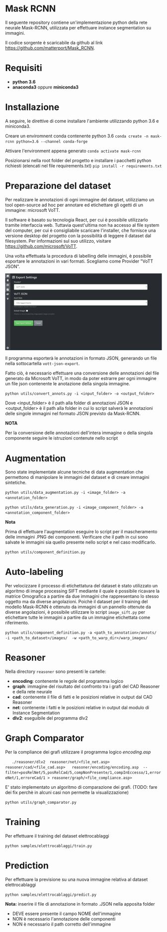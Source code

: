 # Mask RCNN
Il seguente repository contiene un'implementazione python della rete neurale Mask-RCNN, utilizzata per effettuare 
instance segmentation su immagini.

Il codice sorgente è scaricabile da github al link https://github.com/matterport/Mask_RCNN.

# Requisiti
- **python 3.6**
- **anaconda3** oppure **miniconda3**

# Installazione
A seguire, le direttive di come installare l'ambiente utilizzando python 3.6 e miniconda3.

Creare un enviromnent conda contenente python 3.6
`conda create -n mask-rcnn python=3.6 --channel conda-forge`

Attivare l'environment appena generato
`conda activate mask-rcnn`

Posizionarsi nella root folder del progetto e installare i pacchetti python richiesti (elencati nel file requirements.txt)
`pip install -r requirements.txt`

# Preparazione del dataset
Per realizzare le annotazioni di ogni immagine del dataset, utilizziamo un tool open-source ad hoc per annotare ed etichettare gli ogetti di un immagine: microsoft VoTT. 

Il software è basato su tecnologia React, per cui è possibile utilizzarlo tramite interfaccia web. Tuttavia quest'ultima non ha accesso al file system del computer, per cui è consigliabile scaricare l'installer, che fornisce una versione desktop del progetto con la possibilità di leggere il dataset dal filesystem. Per informazioni sul suo utilizzo, visitare https://github.com/microsoft/VoTT.

Una volta effettuata la procedura di labelling delle immagini, è possibile esportare le annotazioni in vari formati. Scegliamo come Provider "VoTT JSON". 

![Alt Text](assets/vott_export_format.jpg)

Il programma esporterà le annotazioni in formato JSON, generando un file nella sottocartella `vott-json-export`.

Fatto ciò, è necessario effettuare una conversione delle annotazioni del file generato da Microsoft VoTT, in modo da poter estrarre per ogni immagine un file json contenente le anotazione della singola immagine.

`python utils/convert_annots.py -i <input_folder> -o <output_folder>`

Dove <input_folder> è il path alla folder di annotazioni JSON e <output_folder> è il path alla folder in cui lo script salverà le annotazioni delle singole immagini nel formato JSON previsto da Mask-RCNN.

**NOTA**

Per la conversione delle annotazioni dell'intera immagine o della singola componente seguire le istruzioni contenute nello script

# Augmentation
Sono state implementate alcune tecniche di data augmentation che permettono di manipolare le immagini del dataset e di creare immagini sintetiche.

`python utils/data_augmentation.py -i <image_folder> -a <annotation_folder>`

`python utils/data_generation.py -i <image_component_folder> -a <annotation_component_folder>`

**Nota** 

Prima di effettuare l'augmentation eseguire lo script per il mascheramento delle immagini .PNG dei componenti.
Verificare che il path in cui sono salvate le immagini sia quello presente nello script e nel caso modificarlo.

`python utils/component_definition.py`


# Auto-labeling
Per velocizzare il processo di etichettatura del dataset è stato utilizzato un algoritmo di image processing SIFT
mediante il quale è possibile ricavare la matrice Omografica a partire da due immagini che rappresentano lo stesso oggetto 
ma da diverse angolazioni.
Poichè il dataset per il training del modello Mask-RCNN è ottenuto da immagini di un pannello ottenute da diverse angolazioni,
è possibile utilizzare lo script `image_sift.py` per etichettare tutte le immagini a partire da un immagine etichettata 
come riferimento.

`python utils/component_definition.py
-a <path_to_annotation>/annots/ 
-i <path_to_dataset>/images/ 
-w <path_to_warp_dir>/warp_images/`


# Reasoner
Nella directory `reasoner` sono presenti le cartelle:

- **encoding**: contenente le regole del programma logico
- **graph**: immagine del risultato del confronto tra i grafi del CAD Reasoner e della rete neurale
- **cad**: contenente il file di fatti e le posizioni relative in output dal CAD Reasoner
- **net**: contenente i fatti e le posizioni relative in output dal modulo di Instance Segmentation
- **dlv2**: eseguibile del programma dlv2

# Graph Comparator
Per la compliance dei grafi utilizzare il programma logico *encoding.asp*

`   ./reasoner/dlv2 
    reasoner/net/<file_net.asp> 
    reasoner/cad/<file_cad.asp>  
    reasoner/encoding/encoding.asp 
    --filter=posRelNet/5,posRelCad/5,compNonPresente/1,compInEccesso/1,erroreNet/1,erroreCad/1
    > reasoner/graph/<file_compliance.asp>`

E' stato implementato un algoritmo di comparazione dei grafi.
(TODO: fare dei fix perchè in alcuni casi non permette la visualizzazione)

`python utils/graph_comparator.py`

# Training
Per effettuare il training del dataset elettrocablaggi

`python samples/elettrocablaggi/train.py`

# Prediction
Per effettuare la previsione su una nuova immagine relativa al dataset elettrocablaggi

`python samples/elettrocablaggi/predict.py`

**Nota:** inserire il file di annotazione in formato .JSON nella apposita folder 
- DEVE essere presente il campo NOME dell'immagine
- NON è necessario l'annotazione delle componenti
- NON è necessario il path corretto dell'immagine

